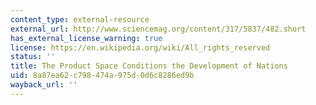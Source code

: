 ```yaml
---
content_type: external-resource
external_url: http://www.sciencemag.org/content/317/5837/482.short
has_external_license_warning: true
license: https://en.wikipedia.org/wiki/All_rights_reserved
status: ''
title: The Product Space Conditions the Development of Nations
uid: 8a87ea62-c798-474a-975d-0d6c8286ed9b
wayback_url: ''
---
```

